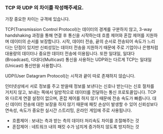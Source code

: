 ### TCP 와 UDP 의 차이를 작성해주세요.


가장 중요한 차이는 규격에 있습니다. 

TCP(Transmission Control Protocol)는 데이터의 경계를 구분하지 않고, 3-way handshaking 과정을 통해 연결 후 통신을 시작하는데 흐름 제어와 혼잡 제어를 지원하며 데이터의 순서를 보장합니다. 
시작, 데이터 전송, 끝의 순서로 전송되어 속도가 느리다는 단점이 있지만 신뢰성있는 데이터 전송을 지원하기 때문에 주로 기업이나 은행처럼 대용량의 데이터나 중요한 데이터 전송에 이용됩니다. 
또한 일대일, 일대다(Broadcast), 다대다(Multicast) 통신을 사용하는 UDP와는 다르게 TCP는 일대일(Unicast) 통신만을 사용합니다.

UDP(User Datagram Protocol)는 시작과 끝이 따로 존재하지 않습니다.

인터넷상에서 서로 정보를 주고 받을때 정보를 보낸다는 신호나 받는다는 신호 절차를 거치지 않고, 보내는 쪽에서 일방적으로 데이터를 전달하는 통신 프로토콜입니다.
TCP와 다르게 연결 설정이 없으며, 혼잡 제어를 하지 않기 때문에 전송 속도가 빠릅니다. 
대신 데이터 전송에 대한 보장을 하지 않기 때문에 패킷 손상이 발생할 수 있어 신뢰성보다 연속성, 속도가 중요한 실시간 스트리밍, 온라인 게임에 주로 사용됩니다.


- 흐름제어 : 보내는 측과 받는 측의 데이터 처리속도 차이를 조절해주는 것 
- 혼잡제어 : 네트워크 내의 패킷 수가 넘치게 증가하지 않도록 방지하는 것
